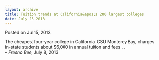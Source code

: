 ```yaml
---
layout: archive
title: Tuition trends at California&apos;s 200 largest colleges
date: July 15 2013
---
```





<span class="date">Posted on Jul 15, 2013    </span>
<p>The cheapest four-year college in California, CSU Monterey Bay,
charges in-state students about $6,000 in annual tuition and fees .
. .&#xA0;<br>
&#x2013; <em>Fresno Bee,</em> July 8, 2013</br></p>





